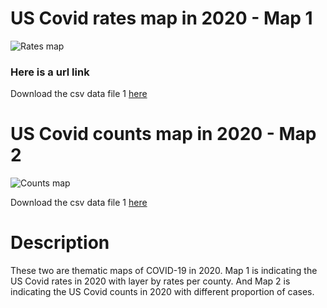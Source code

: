 # US Covid rates map in 2020 - Map 1

![Rates map](img/WordArt1.png)


### Here is a url link

Download the csv data file 1 [here](asset/Lab2CSV1.csv)

# US Covid counts map in 2020 - Map 2

![Counts map](img/WordArt1.png)

Download the csv data file 1 [here](asset/Lab2CSV1.csv)

# Description

These two are thematic maps of COVID-19 in 2020. Map 1 is indicating the US Covid rates in 2020 with layer by rates per county. And Map 2 is indicating the US Covid counts in 2020 with different proportion of cases.